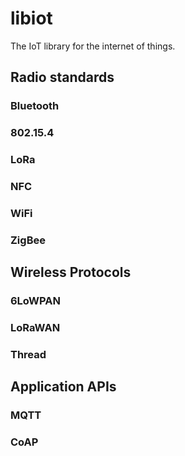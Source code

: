 # libiot

The IoT library for the internet of things. 

## Radio standards

### Bluetooth

### 802.15.4

### LoRa

### NFC

### WiFi

### ZigBee


## Wireless Protocols

### 6LoWPAN

### LoRaWAN

### Thread


## Application APIs

### MQTT

### CoAP

